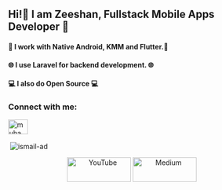 <h2><b>Hi!👋 I am Zeeshan, Fullstack Mobile Apps Developer 📲</b></h2>

<h4>📱 I work with Native Android, KMM and Flutter.📱 </h4>
<h4>🌐 I use <b>Laravel</b> for backend development. 🌐 </h4>
<h4>💻 I also do Open Source 💻 </h4>


<h3 align="left">Connect with me:</h3>
<p align="left">
<a href="https://www.linkedin.com/in/devscion/" target="blank"><img align="center" src="https://raw.githubusercontent.com/rahuldkjain/github-profile-readme-generator/master/src/images/icons/Social/linked-in-alt.svg" alt="muhammad ismail bin asim" height="30" width="40" /></a>

<p>&nbsp;<img align="center" src="https://github-readme-stats.vercel.app/api?username=zeeshanali-k&show_icons=true&locale=en" alt="ismail-ad" /></p>

<p align="center">
<!--   <a href="https://dev-scion.tech" target="_blank"><img src="https://raw.githubusercontent.com/zeeshanali-k/zeeshanali-k/master/assets/website.png" height="50" width="130" alt="Website"></a> -->
	<a href="https://www.youtube.com/@devscion" target="_blank"><img src="https://raw.githubusercontent.com/zeeshanali-k/zeeshanali-k/master/assets/youtube.png" height="50" width="130" alt="YouTube"></a>
  <a href="https://zeeshan-ali.medium.com" target="_blank"><img src="https://raw.githubusercontent.com/zeeshanali-k/zeeshanali-k/master/assets/medium.png" height="50" width="130" alt="Medium"></a>
  
	
</p>
